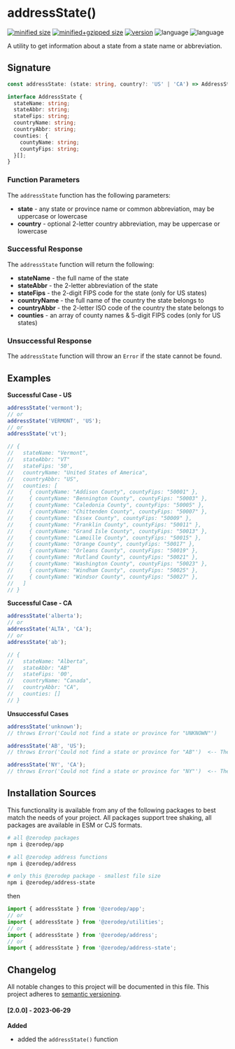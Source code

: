 # addressState()

[![minified size](https://img.shields.io/bundlephobia/min/@zerodep/address-state?style=flat-square&color=blue)](https://bundlephobia.com/package/@zerodep/address-state)
[![minified+gzipped size](https://img.shields.io/bundlephobia/minzip/@zerodep/address-state?style=flat-square&color=blue)](https://bundlephobia.com/package/@zerodep/address-state)
[![version](https://img.shields.io/npm/v/@zerodep/address-state?style=flat-square&color=blue)](https://www.npmjs.com/package/@zerodep/address-state)
![language](https://img.shields.io/github/languages/top/cdepage/zerodep?style=flat-square)
![language](https://img.shields.io/badge/types-included-blue?style=flat-square)

A utility to get information about a state from a state name or abbreviation.

## Signature

```typescript
const addressState: (state: string, country?: 'US' | 'CA') => AddressState;

interface AddressState {
  stateName: string;
  stateAbbr: string;
  stateFips: string;
  countryName: string;
  countryAbbr: string;
  counties: {
    countyName: string;
    countyFips: string;
  }[];
}
```

### Function Parameters

The `addressState` function has the following parameters:

- **state** - any state or province name or common abbreviation, may be uppercase or lowercase
- **country** - optional 2-letter country abbreviation, may be uppercase or lowercase

### Successful Response

The `addressState` function will return the following:

- **stateName** - the full name of the state
- **stateAbbr** - the 2-letter abbreviation of the state
- **stateFips** - the 2-digit FIPS code for the state (only for US states)
- **countryName** - the full name of the country the state belongs to
- **countryAbbr** - the 2-letter ISO code of the country the state belongs to
- **counties** - an array of county names & 5-digit FIPS codes (only for US states)

### Unsuccessful Response

The `addressState` function will throw an `Error` if the state cannot be found.

## Examples

**Successful Case - US**

```javascript
addressState('vermont');
// or
addressState('VERMONT', 'US');
// or
addressState('vt');

// {
//   stateName: "Vermont",
//   stateAbbr: "VT"
//   stateFips: '50',
//   countryName: "United States of America",
//   countryAbbr: "US",
//   counties: [
//     { countyName: "Addison County", countyFips: "50001" },
//     { countyName: "Bennington County", countyFips: "50003" },
//     { countyName: "Caledonia County", countyFips: "50005" },
//     { countyName: "Chittenden County", countyFips: "50007" },
//     { countyName: "Essex County", countyFips: "50009" },
//     { countyName: "Franklin County", countyFips: "50011" },
//     { countyName: "Grand Isle County", countyFips: "50013" },
//     { countyName: "Lamoille County", countyFips: "50015" },
//     { countyName: "Orange County", countyFips: "50017" },
//     { countyName: "Orleans County", countyFips: "50019" },
//     { countyName: "Rutland County", countyFips: "50021" },
//     { countyName: "Washington County", countyFips: "50023" },
//     { countyName: "Windham County", countyFips: "50025" },
//     { countyName: "Windsor County", countyFips: "50027" },
//   ]
// }
```

**Successful Case - CA**

```javascript
addressState('alberta');
// or
addressState('ALTA', 'CA');
// or
addressState('ab');

// {
//   stateName: "Alberta",
//   stateAbbr: "AB"
//   stateFips: '00',
//   countryName: "Canada",
//   countryAbbr: "CA",
//   counties: []
// }
```

**Unsuccessful Cases**

```javascript
addressState('unknown');
// throws Error('Could not find a state or province for "UNKNOWN"')

addressState('AB', 'US');
// throws Error('Could not find a state or province for "AB"')  <-- The US parameter limits scope to only US states

addressState('NY', 'CA');
// throws Error('Could not find a state or province for "NY"')  <-- The CA parameter limits scope to only Canadian provinces
```

## Installation Sources

This functionality is available from any of the following packages to best match the needs of your project. All packages support tree shaking, all packages are available in ESM or CJS formats.

```bash
# all @zerodep packages
npm i @zerodep/app

# all @zerodep address functions
npm i @zerodep/address

# only this @zerodep package - smallest file size
npm i @zerodep/address-state
```

then

```javascript
import { addressState } from '@zerodep/app';
// or
import { addressState } from '@zerodep/utilities';
// or
import { addressState } from '@zerodep/address';
// or
import { addressState } from '@zerodep/address-state';
```

## Changelog

All notable changes to this project will be documented in this file. This project adheres to [semantic versioning](https://semver.org/spec/v2.0.0.html).

#### [2.0.0] - 2023-06-29

**Added**

- added the `addressState()` function
